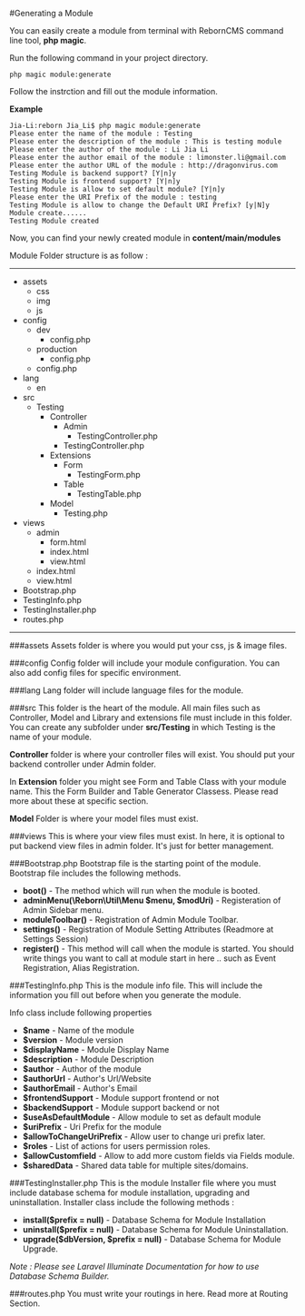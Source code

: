 #Generating a Module

You can easily create a module from terminal with RebornCMS command line tool, **php magic**.

Run the following command in your project directory.

	php magic module:generate
    
Follow the instrction and fill out the module information.

**Example**

	Jia-Li:reborn Jia_Li$ php magic module:generate
    Please enter the name of the module : Testing
    Please enter the description of the module : This is testing module
    Please enter the author of the module : Li Jia Li
    Please enter the author email of the module : limonster.li@gmail.com
    Please enter the author URL of the module : http://dragonvirus.com
    Testing Module is backend support? [Y|n]y
    Testing Module is frontend support? [Y|n]y
    Testing Module is allow to set default module? [Y|n]y
    Please enter the URI Prefix of the module : testing
    Testing Module is allow to change the Default URI Prefix? [y|N]y
    Module create......
    Testing Module created
    
Now, you can find your newly created module in **content/main/modules**

Module Folder structure is as follow :

----
* assets
	* css
	* img
	* js
* config
	* dev
		* config.php
	* production
		* config.php
	* config.php
* lang
	* en
* src
	* Testing 
		* Controller
			* Admin
				* TestingController.php
			* TestingController.php
		* Extensions
			* Form
				* TestingForm.php
			* Table
				* TestingTable.php
		* Model
			* Testing.php
* views
	* admin
		* form.html
		* index.html
		* view.html
	* index.html
    * view.html
* Bootstrap.php
* TestingInfo.php
* TestingInstaller.php
* routes.php
---
###assets
Assets folder is where you would put your css, js & image files.

###config
Config folder will include your module configuration. You can also add config files for specific environment.

###lang
Lang folder will include language files for the module.

###src
This folder is the heart of the module. All main files such as Controller, Model and Library and extensions file must include in this folder. You can create any subfolder under **src/Testing** in which Testing is the name of your module.

**Controller** folder is where your controller files will exist. You should put your backend controller under Admin folder.

In **Extension** folder you might see Form and Table Class with your module name. This the Form Builder and Table Generator Classess. Please read more about these at specific section.

**Model** Folder is where your model files must exist.

###views
This is where your view files must exist. In here, it is optional to put backend view files in admin folder. It's just for better management.

###Bootstrap.php
Bootstrap file is the starting point of the module. Bootstrap file includes the following methods.

* **boot()** - The method which will run when the module is booted.
* **adminMenu(\Reborn\Util\Menu $menu, $modUri)** - Registeration of Admin Sidebar menu.
* **moduleToolbar()** - Registration of Admin Module Toolbar.
* **settings()** - Registration of Module Setting Attributes (Readmore at Settings Session)
* **register()** - This method will call when the module is started. You should write things you want to call at module start in here .. such as Event Registration, Alias Registration.

###TestingInfo.php
This is the module info file. This will include the information you fill out before when you generate the module.

Info class include following properties
* **$name** - Name of the module
* **$version** - Module version
* **$displayName** - Module Display Name
* **$description** - Module Description
* **$author** - Author of the module
* **$authorUrl** - Author's Url/Website
* **$authorEmail** - Author's Email
* **$frontendSupport** - Module support frontend or not
* **$backendSupport** - Module support backend or not
* **$useAsDefaultModule** - Allow module to set as default module
* **$uriPrefix** - Uri Prefix for the module
* **$allowToChangeUriPrefix** - Allow user to change uri prefix later.
* **$roles** - List of actions for users permission roles.
* **$allowCustomfield** - Allow to add more custom fields via Fields module.
* **$sharedData** - Shared data table for multiple sites/domains.

###TestingInstaller.php
This is the module Installer file where you must include database schema for module installation, upgrading and uninstallation.
Installer class include the following methods :

* **install($prefix = null)** - Database Schema for Module Installation
* **uninstall($prefix = null)** - Database Schema for Module Uninstallation.
* **upgrade($dbVersion, $prefix = null)** - Database Schema for Module Upgrade.

*Note : Please see Laravel Illuminate Documentation for how to use Database Schema Builder.*

###routes.php
You must write your routings in here. Read more at Routing Section.


